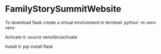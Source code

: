 # FamilyStorySummitWebsite

To download flask create a virtual environment in terminal: 
python -m venv venv
 
Activate it:
source venv/bin/activate

Install it: 
pip install flask
 
